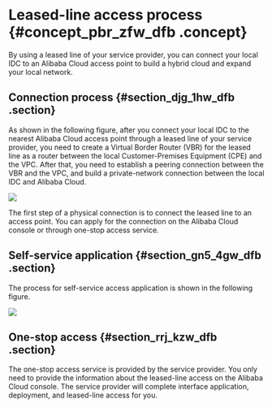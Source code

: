 # Leased-line access process {#concept_pbr_zfw_dfb .concept}

By using a leased line of your service provider, you can connect your local IDC to an Alibaba Cloud access point to build a hybrid cloud and expand your local network.

## Connection process {#section_djg_1hw_dfb .section}

As shown in the following figure, after you connect your local IDC to the nearest Alibaba Cloud access point through a leased line of your service provider, you need to create a Virtual Border Router \(VBR\) for the leased line as a router between the local Customer-Premises Equipment \(CPE\) and the VPC. After that, you need to establish a peering connection between the VBR and the VPC, and build a private-network connection between the local IDC and Alibaba Cloud.

![](http://static-aliyun-doc.oss-cn-hangzhou.aliyuncs.com/assets/img/21420/154200547812044_en-US.png)

The first step of a physical connection is to connect the leased line to an access point. You can apply for the connection on the Alibaba Cloud console or through one-stop access service.

## Self-service application {#section_gn5_4gw_dfb .section}

The process for self-service access application is shown in the following figure.

![](http://static-aliyun-doc.oss-cn-hangzhou.aliyuncs.com/assets/img/21420/154200547812045_en-US.png)

## One-stop access {#section_rrj_kzw_dfb .section}

The one-stop access service is provided by the service provider. You only need to provide the information about the leased-line access on the Alibaba Cloud console. The service provider will complete interface application, deployment, and leased-line access for you.

